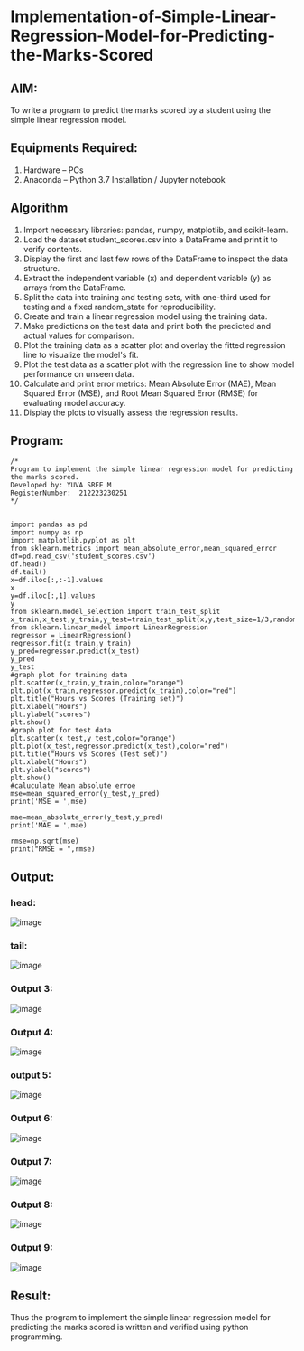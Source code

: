 # Implementation-of-Simple-Linear-Regression-Model-for-Predicting-the-Marks-Scored

## AIM:
To write a program to predict the marks scored by a student using the simple linear regression model.

## Equipments Required:
1. Hardware – PCs
2. Anaconda – Python 3.7 Installation / Jupyter notebook

## Algorithm
1. Import necessary libraries: pandas, numpy, matplotlib, and scikit-learn.
2. Load the dataset student_scores.csv into a DataFrame and print it to verify contents.
3. Display the first and last few rows of the DataFrame to inspect the data structure.
4. Extract the independent variable (x) and dependent variable (y) as arrays from the DataFrame.
5. Split the data into training and testing sets, with one-third used for testing and a fixed random_state for reproducibility.
6. Create and train a linear regression model using the training data.
7. Make predictions on the test data and print both the predicted and actual values for comparison.
8. Plot the training data as a scatter plot and overlay the fitted regression line to visualize the model's fit.
9. Plot the test data as a scatter plot with the regression line to show model performance on unseen data.
10. Calculate and print error metrics: Mean Absolute Error (MAE), Mean Squared Error (MSE), and Root Mean Squared Error (RMSE) for evaluating model accuracy.
11. Display the plots to visually assess the regression results.
## Program:
```
/*
Program to implement the simple linear regression model for predicting the marks scored.
Developed by: YUVA SREE M
RegisterNumber:  212223230251
*/


import pandas as pd 
import numpy as np
import matplotlib.pyplot as plt
from sklearn.metrics import mean_absolute_error,mean_squared_error
df=pd.read_csv('student_scores.csv')
df.head()
df.tail()
x=df.iloc[:,:-1].values
x
y=df.iloc[:,1].values
y
from sklearn.model_selection import train_test_split
x_train,x_test,y_train,y_test=train_test_split(x,y,test_size=1/3,random_state=0)
from sklearn.linear_model import LinearRegression 
regressor = LinearRegression()
regressor.fit(x_train,y_train)
y_pred=regressor.predict(x_test)
y_pred
y_test
#graph plot for training data
plt.scatter(x_train,y_train,color="orange")
plt.plot(x_train,regressor.predict(x_train),color="red")
plt.title("Hours vs Scores (Training set)")
plt.xlabel("Hours")
plt.ylabel("scores")
plt.show()
#graph plot for test data
plt.scatter(x_test,y_test,color="orange")
plt.plot(x_test,regressor.predict(x_test),color="red")
plt.title("Hours vs Scores (Test set)")
plt.xlabel("Hours")
plt.ylabel("scores")
plt.show()
#caluculate Mean absolute erroe
mse=mean_squared_error(y_test,y_pred)
print('MSE = ',mse)

mae=mean_absolute_error(y_test,y_pred)
print('MAE = ',mae)

rmse=np.sqrt(mse)
print("RMSE = ",rmse)
```



## Output:
### head:
![image](https://github.com/user-attachments/assets/8fcf0beb-772a-4949-a3d1-383da7ffe32e)

### tail:
![image](https://github.com/user-attachments/assets/fa70ae56-140e-41b6-9fdf-b66bd304c0a7)

### Output 3:
![image](https://github.com/user-attachments/assets/f03258f1-e678-4df9-b66a-733b14f65670)

### Output 4:
![image](https://github.com/user-attachments/assets/12c31a7a-fa68-40b8-9918-543ae38f0885)

### output 5:
![image](https://github.com/user-attachments/assets/53f10323-baac-4a28-9d43-1d9019c4ad35)

### Output 6:
![image](https://github.com/user-attachments/assets/d25aaa43-7340-43e5-a58c-9305b21c5285)

### Output 7:
![image](https://github.com/user-attachments/assets/fe3a45d8-49cc-4bfe-be29-2b1cc648f102)

### Output 8:
![image](https://github.com/user-attachments/assets/74512aae-b854-48dd-996c-b5e174bbf462)

### Output 9:
![image](https://github.com/user-attachments/assets/423659c4-9da4-4df4-8556-15c96a065914)


## Result:
Thus the program to implement the simple linear regression model for predicting the marks scored is written and verified using python programming.
